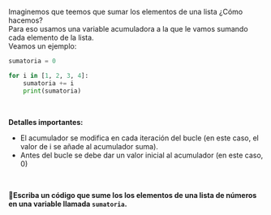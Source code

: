 Imaginemos que teemos que sumar los elementos de una lista ¿Cómo hacemos?<br>
Para eso usamos una variable acumuladora a la que le vamos sumando cada elemento de la lista.<br>
Veamos un ejemplo:

``` python
sumatoria = 0

for i in [1, 2, 3, 4]:
    sumatoria += i
    print(sumatoria)
```
<br>

**Detalles importantes:**

* El acumulador se modifica en cada iteración del bucle (en este caso, el valor de i se añade al acumulador suma).
* Antes del bucle se debe dar un valor inicial al acumulador (en este caso, 0)

<br>

:memo:**Escriba un código que sume los los elementos de una lista de números en una variable llamada `sumatoria`.**
